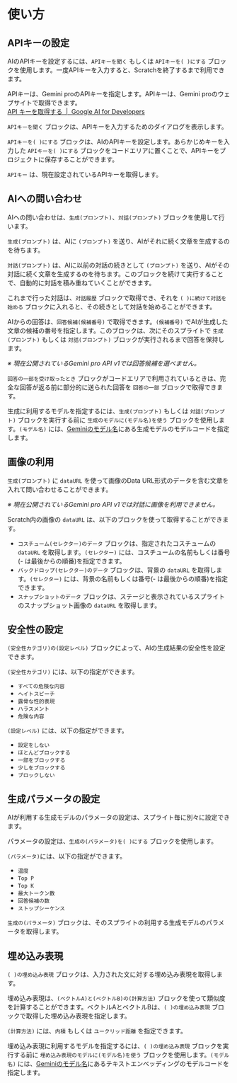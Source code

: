 # 使い方

## APIキーの設定

AIのAPIキーを設定するには、```APIキーを聞く``` もしくは ```APIキーを( )にする``` ブロックを使用します。一度APIキーを入力すると、Scratchを終了するまで利用できます。

APIキーは、Gemini proのAPIキーを指定します。APIキーは、Gemini proのウェブサイトで取得できます。<br>[API キーを取得する  \|  Google AI for Developers](https://ai.google.dev/tutorials/setup?hl=ja)

```APIキーを聞く``` ブロックは、APIキーを入力するためのダイアログを表示します。

```APIキーを( )にする``` ブロックは、AIのAPIキーを設定します。あらかじめキーを入力した ```APIキーを( )にする``` ブロックをコードエリアに置くことで、APIキーをプロジェクトに保存することができます。

```APIキー``` は、現在設定されているAPIキーを取得します。


## AIへの問い合わせ

AIへの問い合わせは、```生成(プロンプト)```、```対話(プロンプト)``` ブロックを使用して行います。

```生成(プロンプト)``` は、AIに ```(プロンプト)``` を送り、AIがそれに続く文章を生成するのを待ちます。

```対話(プロンプト)``` は、AIに以前の対話の続きとして ```(プロンプト)``` を送り、AIがその対話に続く文章を生成するのを待ちます。このブロックを続けて実行することで、自動的に対話を積み重ねていくことができます。

これまで行った対話は、```対話履歴``` ブロックで取得でき、それを ```( )に続けて対話を始める``` ブロックに入れると、その続きとして対話を始めることができます。

AIからの回答は、```回答候補(候補番号)``` で取得できます。```(候補番号)``` でAIが生成した文章の候補の番号を指定します。このブロックは、次にそのスプライトで ```生成(プロンプト)``` もしくは ```対話(プロンプト)``` ブロックが実行されるまで回答を保持します。

_※ 現在公開されているGemini pro API v1では回答候補を選べません。_

```回答の一部を受け取ったとき``` ブロックがコードエリアで利用されているときは、完全な回答が返る前に部分的に送られた回答を ```回答の一部``` ブロックで取得できます。

生成に利用するモデルを指定するには、```生成(プロンプト)``` もしくは ```対話(プロンプト)``` ブロックを実行する前に ```生成のモデルに(モデル名)を使う``` ブロックを使用します。```(モデル名)``` には、[Geminiのモデル名](https://ai.google.dev/gemini-api/docs/models/gemini?hl=ja)にある生成モデルのモデルコードを指定します。


## 画像の利用

```生成(プロンプト)``` に ```dataURL``` を使って画像のData URL形式のデータを含む文章を入れて問い合わせることができます。

_※ 現在公開されているGemini pro API v1では対話に画像を利用できません。_

Scratch内の画像の ```dataURL``` は、以下のブロックを使って取得することができます。

- ```コスチューム(セレクター)のデータ``` ブロックは、指定されたコスチュームの ```dataURL``` を取得します。```(セレクター)``` には、コスチュームの名前もしくは番号(- は最後からの順番)を指定できます。
- ```バックドロップ(セレクター)のデータ``` ブロックは、背景の ```dataURL``` を取得します。```(セレクター)``` には、背景の名前もしくは番号(- は最後からの順番)を指定できます。
- ```スナップショットのデータ``` ブロックは、ステージと表示されているスプライトのスナップショット画像の ```dataURL``` を取得します。


## 安全性の設定

```(安全性カテゴリ)の(設定レベル)``` ブロックによって、AIの生成結果の安全性を設定できます。

```(安全性カテゴリ)``` には、以下の指定ができます。

- ```すべての危険な内容```
- ```ヘイトスピーチ```
- ```露骨な性的表現```
- ```ハラスメント```
- ```危険な内容```

```(設定レベル)``` には、以下の指定ができます。

- ```設定をしない```
- ```ほとんどブロックする```
- ```一部をブロックする```
- ```少しをブロックする```
- ```ブロックしない```


## 生成パラメータの設定

AIが利用する生成モデルのパラメータの設定は、スプライト毎に別々に設定できます。

パラメータの設定は、```生成の(パラメータ)を( )にする``` ブロックを使用します。

```(パラメータ)```には、以下の指定ができます。

- ```温度```
- ```Top P```
- ```Top K```
- ```最大トークン数```
- ```回答候補の数```
- ```ストップシーケンス```

```生成の(パラメータ)``` ブロックは、そのスプライトの利用する生成モデルのパラメータを取得します。


## 埋め込み表現

```( )の埋め込み表現``` ブロックは、入力された文に対する埋め込み表現を取得します。

埋め込み表現は、```(ベクトルA)と(ベクトルB)の(計算方法)``` ブロックを使って類似度を計算することができます。ベクトルAとベクトルBは、```( )の埋め込み表現``` ブロックで取得した埋め込み表現を指定します。

 ```(計算方法)``` には、```内積``` もしくは ```ユークリッド距離``` を指定できます。

埋め込み表現に利用するモデルを指定するには、```( )の埋め込み表現``` ブロックを実行する前に ```埋め込み表現のモデルに(モデル名)を使う``` ブロックを使用します。```(モデル名)``` には、[Geminiのモデル名](https://ai.google.dev/gemini-api/docs/models/gemini?hl=ja)にあるテキストエンベッディングのモデルコードを指定します。
